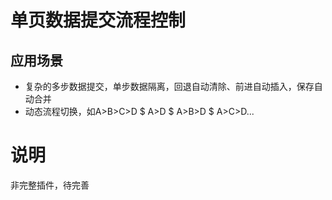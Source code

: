 # 单页数据提交流程控制
## 应用场景
* 复杂的多步数据提交，单步数据隔离，回退自动清除、前进自动插入，保存自动合并
* 动态流程切换，如A>B>C>D $ A>D $ A>B>D $ A>C>D...
# 说明 
非完整插件，待完善
